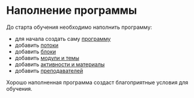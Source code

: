 # Наполнение программы

До старта обучения необходимо наполнить программу:

* для начала создать саму [программу](sozdanie-programmy.md)
* добавить [потоки](sozdanie-potoka.md)
* добавить [блоки](dobavlenie-blokov.md)
* добавить [модули и темы](dobavlenie-modulei-i-tem.md)
* добавить [активности и материалы](dobavlenie-aktivnostei-i-materialov.md)
* добавить [преподавателей](dobavlenie-prepodavatelei-v-aktivnosti.md)

Хорошо наполненная программа создаст благоприятные условия для обучения.&#x20;
